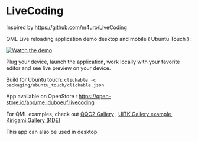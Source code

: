 # LiveCoding
Inspired by https://github.com/m4uro/LiveCoding

QML Live reloading application demo desktop and mobile ( Ubuntu Touch ) : 

[![Watch the demo](https://img.youtube.com/vi/ZiQhPCdIuWo/maxresdefault.jpg)](https://youtu.be/ZiQhPCdIuWo)



Plug your device, launch the application, work locally with your favorite editor and see live preview on your device.

Build for Ubuntu touch:
`clickable -c packaging/ubuntu_touch/clickable.json`

App available on OpenStore : https://open-store.io/app/me.lduboeuf.livecoding

For QML examples, check out [QQC2 Gallery](https://gitlab.com/ubports/apps/qqc2-gallery) , [UITK Gallery example](https://github.com/ubports/ubuntu-ui-toolkit/tree/xenial/examples), [Kirigami Gallery (KDE)](https://gitlab.com/JBBgameich/kirigami-gallery)


This app can also be used in desktop

